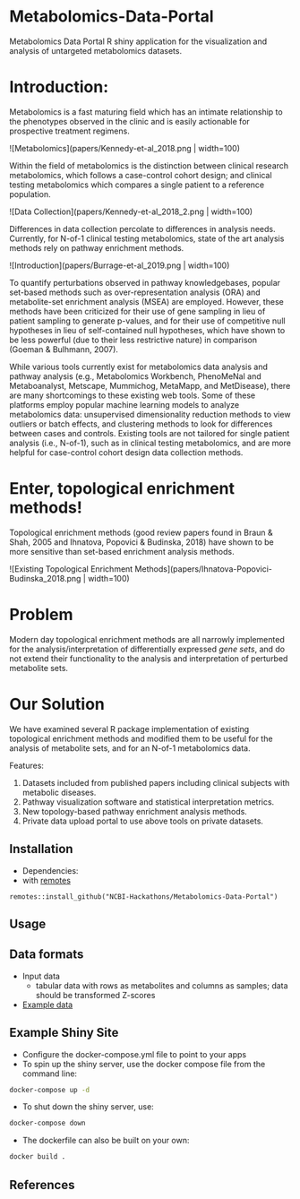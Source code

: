 # Metabolomics-Data-Portal
Metabolomics Data Portal R shiny application for the visualization and analysis of untargeted metabolomics datasets.

# Introduction:
Metabolomics is a fast maturing field which has an intimate relationship to the phenotypes observed in the clinic and is easily actionable for prospective treatment regimens. 

![Metabolomics](papers/Kennedy-et-al_2018.png | width=100)

Within the field of metabolomics is the distinction between clinical research metabolomics, which follows a case-control cohort design; and clinical testing metabolomics which compares a single patient to a reference population.

![Data Collection](papers/Kennedy-et-al_2018_2.png | width=100)

Differences in data collection percolate to differences in analysis needs. Currently, for N-of-1 clinical testing metabolomics, state of the art analysis methods rely on pathway enrichment methods.

![Introduction](papers/Burrage-et-al_2019.png | width=100)

To quantify perturbations observed in pathway knowledgebases, popular set-based methods such as over-representation analysis (ORA) and metabolite-set enrichment analysis (MSEA) are employed. However, these methods have been criticized for their use of gene sampling in lieu of patient sampling to generate p-values, and for their use of competitive null hypotheses in lieu of self-contained null hypotheses, which have shown to be less powerful (due to their less restrictive nature) in comparison (Goeman & Bulhmann, 2007). 

While various tools currently exist for metabolomics data analysis and pathway analysis (e.g., Metabolomics Workbench, PhenoMeNal and Metaboanalyst, Metscape, Mummichog, MetaMapp, and MetDisease), there are many shortcomings to these existing web tools. Some of these platforms employ popular machine learning models to analyze metabolomics data: unsupervised dimensionality reduction methods to view outliers or batch effects, and clustering methods to look for differences between cases and controls. Existing tools are not tailored for single patient analysis (i.e., N-of-1), such as in clinical testing metabolomics, and are more helpful for case-control cohort design data collection methods.

# Enter, topological enrichment methods!
Topological enrichment methods (good review papers found in Braun & Shah, 2005 and Ihnatova, Popovici & Budinska, 2018) have shown to be more sensitive than set-based enrichment analysis methods.

![Existing Topological Enrichment Methods](papers/Ihnatova-Popovici-Budinska_2018.png | width=100)

# Problem
Modern day topological enrichment methods are all narrowly implemented for the analysis/interpretation of differentially expressed *gene sets*, and do not extend their functionality to the analysis and interpretation of perturbed metabolite sets.

# Our Solution
We have examined several R package implementation of existing topological enrichment methods and modified them to be useful for the analysis of metabolite sets, and for an N-of-1 metabolomics data.



Features:
1. Datasets included from published papers including clinical subjects with metabolic diseases.
2. Pathway visualization software and statistical interpretation metrics.
3. New topology-based pathway enrichment analysis methods.
4. Private data upload portal to use above tools on private datasets.

## Installation
- Dependencies:
- with [remotes](https://cran.r-project.org/web/packages/remotes/index.html)
```{r}
remotes::install_github("NCBI-Hackathons/Metabolomics-Data-Portal")
```

## Usage

## Data formats
- Input data
  - tabular data with rows as metabolites and columns as samples; data should be transformed Z-scores
- [Example data](https://github.com/NCBI-Hackathons/Metabolomics-Data-Portal/tree/master/data)



## Example Shiny Site
- Configure the docker-compose.yml file to point to your apps
- To spin up the shiny server, use the docker compose file from the command line:
```bash
docker-compose up -d
```
- To shut down the shiny server, use:
```bash
docker-compose down
```
- The dockerfile can also be built on your own:
```bash
docker build .
```

## References
